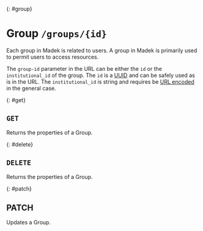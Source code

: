 {: #group}
# Group `/groups/{id}`

Each group in Madek is related to users. A group in Madek is primarily used to
permit users to access resources.

The `group-id` parameter in the URL can be either the `іd` or the
`institutional_id` of the group. The `id` is a [UUID] and can be safely used as
is in the URL. The `institutional_id` is string and requires be [URL encoded]
in the general case.

  [UUID]: https://en.wikipedia.org/wiki/Universally_unique_identifier
  [URL encoded]: https://en.wikipedia.org/wiki/Percent-encoding

{: #get}
## `GET`

Returns the properties of a Group.

{: #delete}
## `DELETE`

Returns the properties of a Group.


{: #patch}
## PATCH

Updates a Group.



